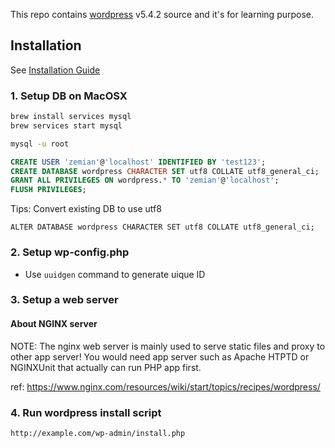 This repo contains [wordpress](https://wordpress.org) v5.4.2 source and it's for learning purpose.


## Installation

See [Installation Guide](https://wordpress.org/support/article/how-to-install-wordpress/)

### 1. Setup DB on MacOSX

```bash
brew install services mysql
brew services start mysql

mysql -u root
```

```sql
CREATE USER 'zemian'@'localhost' IDENTIFIED BY 'test123';
CREATE DATABASE wordpress CHARACTER SET utf8 COLLATE utf8_general_ci;
GRANT ALL PRIVILEGES ON wordpress.* TO 'zemian'@'localhost';
FLUSH PRIVILEGES;
```

Tips: Convert existing DB to use utf8

	ALTER DATABASE wordpress CHARACTER SET utf8 COLLATE utf8_general_ci;

### 2. Setup wp-config.php

* Use `uuidgen` command to generate uique ID

### 3. Setup a web server



#### About NGINX server

NOTE: The nginx web server is mainly used to serve static files and proxy to other app server!
You would need app server such as Apache HTPTD or NGINXUnit that actually can run PHP app first.

ref: https://www.nginx.com/resources/wiki/start/topics/recipes/wordpress/

### 4. Run wordpress install script

	http://example.com/wp-admin/install.php
